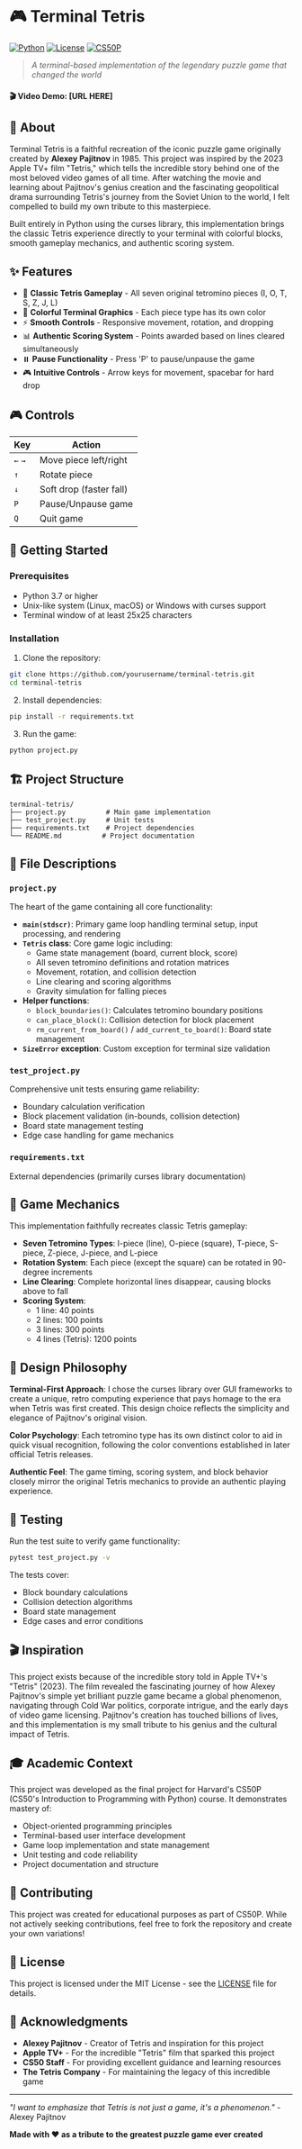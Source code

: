 # 🎮 Terminal Tetris

[![Python](https://img.shields.io/badge/Python-3.7+-blue.svg)](https://www.python.org/downloads/)
[![License](https://img.shields.io/badge/License-MIT-green.svg)](LICENSE)
[![CS50P](https://img.shields.io/badge/CS50P-Final%20Project-red.svg)](https://cs50.harvard.edu/python/)

> *A terminal-based implementation of the legendary puzzle game that changed the world*

#### 🎬 Video Demo: [URL HERE]

## 📖 About

Terminal Tetris is a faithful recreation of the iconic puzzle game originally created by **Alexey Pajitnov** in 1985. This project was inspired by the 2023 Apple TV+ film "Tetris," which tells the incredible story behind one of the most beloved video games of all time. After watching the movie and learning about Pajitnov's genius creation and the fascinating geopolitical drama surrounding Tetris's journey from the Soviet Union to the world, I felt compelled to build my own tribute to this masterpiece.

Built entirely in Python using the curses library, this implementation brings the classic Tetris experience directly to your terminal with colorful blocks, smooth gameplay mechanics, and authentic scoring system.

## ✨ Features

- 🎯 **Classic Tetris Gameplay** - All seven original tetromino pieces (I, O, T, S, Z, J, L)
- 🌈 **Colorful Terminal Graphics** - Each piece type has its own color
- ⚡ **Smooth Controls** - Responsive movement, rotation, and dropping
- 📊 **Authentic Scoring System** - Points awarded based on lines cleared simultaneously
- ⏸️ **Pause Functionality** - Press 'P' to pause/unpause the game
- 🎮 **Intuitive Controls** - Arrow keys for movement, spacebar for hard drop

## 🎮 Controls

| Key     | Action                   |
|---------|--------------------------|
| `←` `→` | Move piece left/right    |
| `↑`     | Rotate piece             |
| `↓`     | Soft drop (faster fall)  |
| `P`     | Pause/Unpause game       |
| `Q`     | Quit game                |

## 🚀 Getting Started

### Prerequisites

- Python 3.7 or higher
- Unix-like system (Linux, macOS) or Windows with curses support
- Terminal window of at least 25x25 characters

### Installation

1. Clone the repository:
```bash
git clone https://github.com/yourusername/terminal-tetris.git
cd terminal-tetris
```

2. Install dependencies:
```bash
pip install -r requirements.txt
```

3. Run the game:
```bash
python project.py
```

## 🏗️ Project Structure

```
terminal-tetris/
├── project.py          # Main game implementation
├── test_project.py     # Unit tests
├── requirements.txt    # Project dependencies
└── README.md          # Project documentation
```

## 📁 File Descriptions

### `project.py`
The heart of the game containing all core functionality:

- **`main(stdscr)`**: Primary game loop handling terminal setup, input processing, and rendering
- **`Tetris` class**: Core game logic including:
  - Game state management (board, current block, score)
  - All seven tetromino definitions and rotation matrices
  - Movement, rotation, and collision detection
  - Line clearing and scoring algorithms
  - Gravity simulation for falling pieces
- **Helper functions**:
  - `block_boundaries()`: Calculates tetromino boundary positions
  - `can_place_block()`: Collision detection for block placement
  - `rm_current_from_board()` / `add_current_to_board()`: Board state management
- **`SizeError` exception**: Custom exception for terminal size validation

### `test_project.py`
Comprehensive unit tests ensuring game reliability:
- Boundary calculation verification
- Block placement validation (in-bounds, collision detection)
- Board state management testing
- Edge case handling for game mechanics

### `requirements.txt`
External dependencies (primarily curses library documentation)

## 🎯 Game Mechanics

This implementation faithfully recreates classic Tetris gameplay:

- **Seven Tetromino Types**: I-piece (line), O-piece (square), T-piece, S-piece, Z-piece, J-piece, and L-piece
- **Rotation System**: Each piece (except the square) can be rotated in 90-degree increments
- **Line Clearing**: Complete horizontal lines disappear, causing blocks above to fall
- **Scoring System**:
  - 1 line: 40 points
  - 2 lines: 100 points
  - 3 lines: 300 points
  - 4 lines (Tetris): 1200 points

## 🎨 Design Philosophy

**Terminal-First Approach**: I chose the curses library over GUI frameworks to create a unique, retro computing experience that pays homage to the era when Tetris was first created. This design choice reflects the simplicity and elegance of Pajitnov's original vision.

**Color Psychology**: Each tetromino type has its own distinct color to aid in quick visual recognition, following the color conventions established in later official Tetris releases.

**Authentic Feel**: The game timing, scoring system, and block behavior closely mirror the original Tetris mechanics to provide an authentic playing experience.

## 🧪 Testing

Run the test suite to verify game functionality:

```bash
pytest test_project.py -v
```

The tests cover:
- Block boundary calculations
- Collision detection algorithms
- Board state management
- Edge cases and error conditions

## 🎬 Inspiration

This project exists because of the incredible story told in Apple TV+'s "Tetris" (2023). The film revealed the fascinating journey of how Alexey Pajitnov's simple yet brilliant puzzle game became a global phenomenon, navigating through Cold War politics, corporate intrigue, and the early days of video game licensing. Pajitnov's creation has touched billions of lives, and this implementation is my small tribute to his genius and the cultural impact of Tetris.

## 🎓 Academic Context

This project was developed as the final project for Harvard's CS50P (CS50's Introduction to Programming with Python) course. It demonstrates mastery of:
- Object-oriented programming principles
- Terminal-based user interface development
- Game loop implementation and state management
- Unit testing and code reliability
- Project documentation and structure

## 🤝 Contributing

This project was created for educational purposes as part of CS50P. While not actively seeking contributions, feel free to fork the repository and create your own variations!

## 📜 License

This project is licensed under the MIT License - see the [LICENSE](LICENSE) file for details.

## 🙏 Acknowledgments

- **Alexey Pajitnov** - Creator of Tetris and inspiration for this project
- **Apple TV+** - For the incredible "Tetris" film that sparked this project
- **CS50 Staff** - For providing excellent guidance and learning resources
- **The Tetris Company** - For maintaining the legacy of this incredible game

---

*"I want to emphasize that Tetris is not just a game, it's a phenomenon."* - Alexey Pajitnov

**Made with ❤️ as a tribute to the greatest puzzle game ever created**
